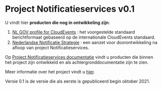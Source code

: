 # Project Notificatieservices v0.1

U vindt hier __producten die nog in ontwikkeling zijn__:
1. [NL GOV profile for CloudEvents](./docs/CloudEvents-NL-profiel) : het voorgestelde standaard berichtformaat gebaseerd op de internationale CloudEvents standaard.
2. [Nederlandse Notificatie Strategie](./docs/Nederlandse-Notificatie-Strategie) : een aanzet voor doorontwikkeling na afloop van project Notificatieservices. 

Op [Project Notificatieservices documentatie](./docs/Achtergrond-documentatie) vindt u producten die binnen het project zijn ontwikkeld en als achtergronddocumentatie zijn te zien. 

Meer informatie over het project vindt u [hier](./docs).

Versie 0.1 is de versie die als eerste is gepubliceerd begin oktober 2021. 
